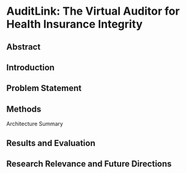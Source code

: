 # AuditLink: The Virtual Auditor for Health Insurance Integrity

## Abstract



## Introduction



## Problem Statement



## Methods

Architecture Summary 



## Results and Evaluation



## Research Relevance and Future Directions


